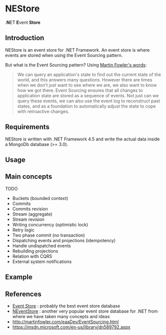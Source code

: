 # NEStore

.**N**ET **E**vent **Store**

## Introduction

NEStore is an event store for .NET Framework. An event store is where events are stored when using the Event Sourcing pattern.

But what is the Event Sourcing pattern? Using [Martin Fowler's words](http://martinfowler.com/eaaDev/EventSourcing.html):

> We can query an application's state to find out the current state of the world, and this answers many questions. However there are times when we don't just want to see where we are, we also want to know how we got there.
Event Sourcing ensures that all changes to application state are stored as a sequence of events. Not just can we query these events, we can also use the event log to reconstruct past states, and as a foundation to automatically adjust the state to cope with retroactive changes.

## Requirements

NEStore is written with .NET Framework 4.5 and write the actual data inside a MongoDb database (>= 3.0).

## Usage
 
## Main concepts

TODO

- Buckets (bounded context)
- Commits
- Commits revision
- Stream (aggregate)
- Stream revision
- Writing concurrency (optimistic lock)
- Retry logic
- Two phase commit (no transaction)
- Dispatching events and projections (idempotency)
- Handle undispatched events
- Rebuilding projections
- Relation with CQRS
- External system notifications

## Example

## References

- [Event Store](https://geteventstore.com/) : probably the best event store database
- [NEventStore](http://neventstore.org/) : another very popular event store database for .NET from where we have taken many concepts and ideas
- http://martinfowler.com/eaaDev/EventSourcing.html
- https://msdn.microsoft.com/en-us/library/dn589792.aspx
